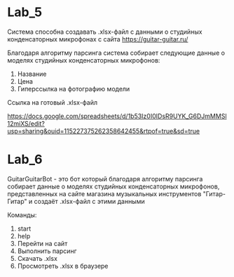 # Lab_5

Система способна создавать .xlsx-файл с данными о студийных конденсаторных микрофонах с сайта https://guitar-guitar.ru/

Благодаря алгоритму парсинга система собирает следующие данные о моделях студийных конденсаторных микрофонов:

1) Название
2) Цена
3) Гиперссылка на фотографию модели

Ссылка на готовый .xlsx-файл

https://docs.google.com/spreadsheets/d/1b53Iz0I0IDsR9UYK_G6DJmMMSl12miXS/edit?usp=sharing&ouid=115227375262358642455&rtpof=true&sd=true

# Lab_6

GuitarGuitarBot - это бот который благодаря алгоритму парсинга собирает данные о моделях студийных конденсаторных микрофонов, 
представленных на сайте магазина музыкальных инструментов "Гитар-Гитар" и создаёт .xlsx-файл с этими данными

Команды:

1) start
2) help
3) Перейти на сайт
4) Выполнить парсинг
5) Скачать .xlsx
6) Просмотреть .xlsx в браузере
